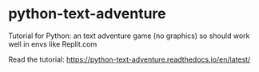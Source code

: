 # python-text-adventure
Tutorial for Python: an text adventure game (no graphics) so should work well in envs like Replit.com

Read the tutorial: 
https://python-text-adventure.readthedocs.io/en/latest/

